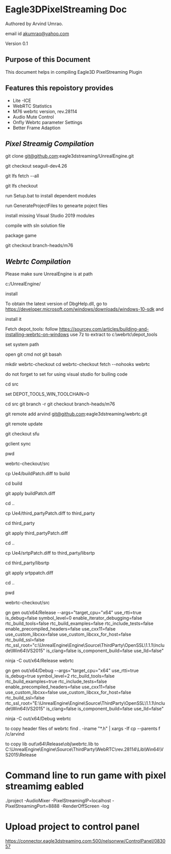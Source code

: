 # Eagle3DPixelStreaming Doc

Authored by Arvind Umrao.

email id akumrao@yahoo.com

Version 0.1

## Purpose of this Document
This document helps in compiling Eagle3D PixelStreaming Plugin


## Features this repoistory provides
- Lite -ICE
- WebRTC Statistics 
- M76 webrtc version, rev.28114
- Audio Mute Control
- Onfly Webrtc parameter Settings
- Better Frame Adaption 



## _Pixel Streamig Compilation_

git clone git@github.com:eagle3dstreaming/UnrealEngine.git

git checkout seagull-dev4.26

git lfs fetch --all

git lfs checkout 


run Setup.bat  to install dependent modules

run GenerateProjectFiles to genearte poject files

install missing Visual Studio 2019 modules 


compile with sln solution file

package game

 git checkout branch-heads/m76


## _Webrtc Compilation_

Please make sure UnrealEngine is at path

c:/UnrealEngine/

install 

To obtain the latest version of DbgHelp.dll, go to https://developer.microsoft.com/windows/downloads/windows-10-sdk and

install it

Fetch depot_tools: follow https://sourcey.com/articles/building-and-installing-webrtc-on-windows use 7z to extract to c:\webrtc\depot_tools


set system path

open git cmd not git basah

mkdir webrtc-checkout  cd webrtc-checkout fetch --nohooks webrtc

do not forget to set for using visual studio for builing code


cd src

set DEPOT_TOOLS_WIN_TOOLCHAIN=0

cd src git branch -r git checkout branch-heads/m76

git remote add arvind git@github.com:eagle3dstreaming/webrtc.git

git remote update

git checkout sfu

gclient sync


pwd

webrtc-checkout/src

cp Ue4/buildPatch.diff to build

cd build 

git apply buildPatch.diff


cd ..

cp Ue4/third_partyPatch.diff to third_party

cd third_party

git apply third_partyPatch.diff

cd ..

cp Ue4/srtpPatch.diff to third_party/libsrtp

cd third_party/libsrtp

git apply srtppatch.diff

cd ..

pwd

webrtc-checkout/src


gn gen out/x64/Release  --args="target_cpu=\"x64\" use_rtti=true is_debug=false symbol_level=0 enable_iterator_debugging=false rtc_build_tools=false rtc_build_examples=false rtc_include_tests=false enable_precompiled_headers=false use_cxx11=false use_custom_libcxx=false use_custom_libcxx_for_host=false rtc_build_ssl=false rtc_ssl_root=\"c:\UnrealEngine\Engine\Source\ThirdParty\OpenSSL\1.1.1\Include\Win64\VS2015\" is_clang=false is_component_build=false use_lld=false"


ninja -C out/x64/Release webrtc

gn gen out/x64/Debug  --args="target_cpu=\"x64\" use_rtti=true is_debug=true symbol_level=2 rtc_build_tools=false rtc_build_examples=true rtc_include_tests=false enable_precompiled_headers=false use_cxx11=false use_custom_libcxx=false use_custom_libcxx_for_host=false rtc_build_ssl=false rtc_ssl_root=\"E:\UnrealEngine\Engine\Source\ThirdParty\OpenSSL\1.1.1\Include\Win64\VS2015\" is_clang=false is_component_build=false use_lld=false"

ninja -C out/x64/Debug webrtc



to copy header files of webrtc
find . -iname "*.h" | xargs -If cp --parents f /c/arvind

to copy lib
out\x64\Release\obj\webrtc.lib to C:\UnrealEngine\Engine\Source\ThirdParty\WebRTC\rev.28114\Lib\Win64\VS2015\Release



# Command line to run game with pixel streamimg eabled
./project -AudioMixer -PixelStreamingIP=localhost -PixelStreamingPort=8888 -RenderOffScreen -log

# Upload project to control panel
https://connector.eagle3dstreaming.com:500/nelsonww/ControlPanel/083057









